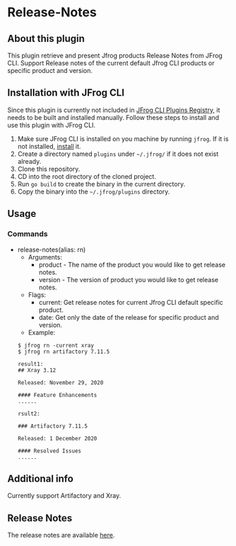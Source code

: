 # Release-Notes

## About this plugin
This plugin retrieve and present Jfrog products Release Notes from JFrog CLI.
Support Release notes of the current default Jfrog CLI products or specific product and version.

## Installation with JFrog CLI
Since this plugin is currently not included in [JFrog CLI Plugins Registry](https://github.com/jfrog/jfrog-cli-plugins-reg), it needs to be built and installed manually. Follow these steps to install and use this plugin with JFrog CLI.
1. Make sure JFrog CLI is installed on you machine by running ```jfrog```. If it is not installed, [install](https://jfrog.com/getcli/) it.
2. Create a directory named ```plugins``` under ```~/.jfrog/``` if it does not exist already.
3. Clone this repository.
4. CD into the root directory of the cloned project.
5. Run ```go build``` to create the binary in the current directory.
6. Copy the binary into the ```~/.jfrog/plugins``` directory.

## Usage
### Commands
* release-notes(alias: rn)
    - Arguments:
        - product - The name of the product you would like to get release notes.
        - version - The version of product you would like to get release notes.
    - Flags:
        - current: Get release notes for current Jfrog CLI default specific product.
        - date: Get only the date of the release for specific product and version.
    - Example:
    ```
  $ jfrog rn -current xray
  $ jfrog rn artifactory 7.11.5
  
  result1:
  ## Xray 3.12
  
  Released: November 29, 2020
  
  #### Feature Enhancements
   ......
  
  rsult2:

  ### Artifactory 7.11.5
  
  Released: 1 December 2020
  
  #### Resolved Issues
   ......
  ```

## Additional info
Currently support Artifactory and Xray.

## Release Notes
The release notes are available [here](RELEASE.md).
